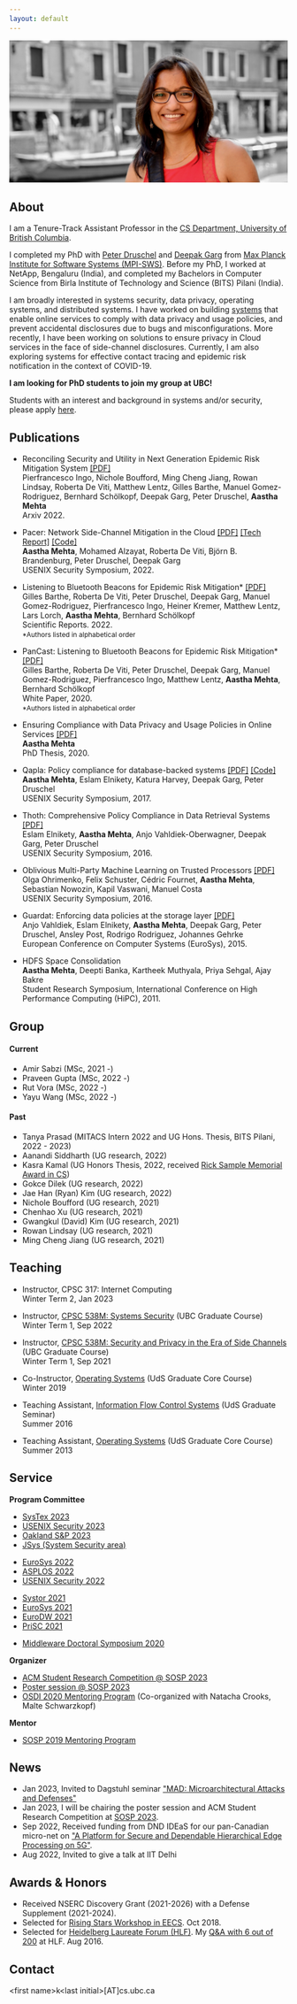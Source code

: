```yaml
---
layout: default
---
```

<!-- ### Aastha Mehta -->

<img src="imgs/Aastha_pic.jpg" class="wrap align-center">

## About

I am a Tenure-Track Assistant Professor in the [CS Department, University of British Columbia](https://www.cs.ubc.ca/).

I completed my PhD with [Peter Druschel](http://www.mpi-sws.org/~druschel/) and [Deepak Garg](http://www.mpi-sws.org/~dg/) from [Max Planck Institute for Software Systems (MPI-SWS)](http://www.mpi-sws.org/). Before my PhD, I worked at NetApp, Bengaluru (India), and completed my Bachelors in Computer Science from Birla Institute of Technology and Science (BITS) Pilani (India).

I am broadly interested in systems security, data privacy, operating systems, and distributed systems. I have worked on building [systems](http://thoth.mpi-sws.org/) that enable online services to comply with data privacy and usage policies, and prevent accidental disclosures due to bugs and misconfigurations. More recently, I have been working on solutions to ensure privacy in Cloud services in the face of side-channel disclosures. Currently, I am also exploring systems for effective contact tracing and epidemic risk notification in the context of COVID-19.

**I am looking for PhD students to join my group at UBC!**

Students with an interest and background in systems and/or security, please apply [here](https://www.cs.ubc.ca/students/grad/admissions).

## Publications
- Reconciling Security and Utility in Next Generation Epidemic Risk Mitigation System [\[PDF\]](https://arxiv.org/pdf/2011.08069.pdf)<br>
Pierfrancesco Ingo, Nichole Boufford, Ming Cheng Jiang, Rowan Lindsay, Roberta De Viti, Matthew Lentz, Gilles Barthe, Manuel Gomez-Rodriguez, Bernhard Schölkopf, Deepak Garg, Peter Druschel, **Aastha Mehta**<br>
Arxiv 2022.<br>
<!-- <span style="font-size:12px;">*Authors listed in alphabetical order</span> -->

- Pacer: Network Side-Channel Mitigation in the Cloud [\[PDF\]](https://aasthakm.github.io/files/sec22-pacer.pdf) [\[Tech Report\]](https://arxiv.org/pdf/1908.11568.pdf) [\[Code\]](https://gitlab.mpi-sws.org/pacer)<br>
**Aastha Mehta**, Mohamed Alzayat, Roberta De Viti, Björn B. Brandenburg, Peter Druschel, Deepak Garg<br>
USENIX Security Symposium, 2022.

- Listening to Bluetooth Beacons for Epidemic Risk Mitigation* [\[PDF\]](https://www.nature.com/articles/s41598-022-09440-1.pdf)<br>
Gilles Barthe, Roberta De Viti, Peter Druschel, Deepak Garg, Manuel Gomez-Rodriguez, Pierfrancesco Ingo, Heiner Kremer, Matthew Lentz, Lars Lorch, **Aastha Mehta**, Bernhard Schölkopf<br>
Scientific Reports. 2022.<br>
<span style="font-size:12px;">*Authors listed in alphabetical order</span>

- PanCast: Listening to Bluetooth Beacons for Epidemic Risk Mitigation* [\[PDF\]](https://arxiv.org/pdf/2011.08069.pdf)<br>
Gilles Barthe, Roberta De Viti, Peter Druschel, Deepak Garg, Manuel Gomez-Rodriguez, Pierfrancesco Ingo, Matthew Lentz, **Aastha Mehta**, Bernhard Schölkopf<br>
White Paper, 2020.<br>
<span style="font-size:12px;">*Authors listed in alphabetical order</span>

- Ensuring Compliance with Data Privacy and Usage Policies in Online Services [\[PDF\]](https://aasthakm.github.io/files/AasthaMehta-PhDThesis-2020.pdf)<br>
**Aastha Mehta**<br>
PhD Thesis, 2020.
<!-- http://dx.doi.org/10.22028/D291-32673 -->

- Qapla: Policy compliance for database-backed systems [\[PDF\]](https://aasthakm.github.io/files/sec17-qapla.pdf) [\[Code\]](https://github.com/aasthakm/qapla)<br>
**Aastha Mehta**, Eslam Elnikety, Katura Harvey, Deepak Garg, Peter Druschel<br>
USENIX Security Symposium, 2017.

- Thoth: Comprehensive Policy Compliance in Data Retrieval Systems [\[PDF\]](https://aasthakm.github.io/files/sec16-thoth.pdf)<br>
Eslam Elnikety, **Aastha Mehta**, Anjo Vahldiek-Oberwagner, Deepak Garg, Peter Druschel<br>
USENIX Security Symposium, 2016.

- Oblivious Multi-Party Machine Learning on Trusted Processors [\[PDF\]](https://aasthakm.github.io/files/sec16-oblivML.pdf)<br>
Olga Ohrimenko, Felix Schuster, Cédric Fournet, **Aastha Mehta**, Sebastian Nowozin, Kapil Vaswani, Manuel Costa<br>
USENIX Security Symposium, 2016.

- Guardat: Enforcing data policies at the storage layer [\[PDF\]](https://aasthakm.github.io/files/eurosys15-guardat.pdf)<br>
Anjo Vahldiek, Eslam Elnikety, **Aastha Mehta**, Deepak Garg, Peter Druschel, Ansley Post, Rodrigo Rodriguez, Johannes Gehrke<br>
European Conference on Computer Systems (EuroSys), 2015.

- HDFS Space Consolidation<br>
**Aastha Mehta**, Deepti Banka, Kartheek Muthyala, Priya Sehgal, Ajay Bakre<br>
Student Research Symposium, International Conference on High Performance Computing (HiPC), 2011.

## Group

#### Current
- Amir Sabzi (MSc, 2021 -)
- Praveen Gupta (MSc, 2022 -)
- Rut Vora (MSc, 2022 -)
- Yayu Wang (MSc, 2022 -)

#### Past
- Tanya Prasad (MITACS Intern 2022 and UG Hons. Thesis, BITS Pilani, 2022 - 2023)
- Aanandi Siddharth (UG research, 2022)
- Kasra Kamal (UG Honors Thesis, 2022, received [Rick Sample Memorial Award in CS](https://www.cs.ubc.ca/award/2022/05/rick-sample-memorial-award-computer-science))
- Gokce Dilek (UG research, 2022)
- Jae Han (Ryan) Kim (UG research, 2022)
- Nichole Boufford (UG research, 2021)
- Chenhao Xu (UG research, 2021)
- Gwangkul (David) Kim (UG research, 2021)
- Rowan Lindsay (UG research, 2021)
- Ming Cheng Jiang (UG research, 2021)

<!--
## Collaborators
Pierfrancesco Ingo, Mathias Lécuyer, Margo Seltzer, Swati Goswami,
Mohammad Shahrad, Arshia Moghimi, David Lie, Eyal De Lara, Oana Balmau, Julien Gascon-Samson
-->

## Teaching

- Instructor, CPSC 317: Internet Computing<br>
Winter Term 2, Jan 2023

- Instructor, [CPSC 538M: Systems Security](https://aasthakm.github.io/courses/cpsc538m.html) (UBC Graduate Course)<br>
Winter Term 1, Sep 2022

- Instructor, [CPSC 538M: Security and Privacy in the Era of Side Channels](https://aasthakm.github.io/courses/2021w1/cpsc538m.html) (UBC Graduate Course)<br>
Winter Term 1, Sep 2021

- Co-Instructor, [Operating Systems](https://courses.mpi-sws.org/os-ws19/) (UdS Graduate Core Course)<br>
Winter 2019

- Teaching Assistant, [Information Flow Control Systems](https://people.mpi-sws.org/~dg/teaching/ifcs2016/ifcs2016.html) (UdS Graduate Seminar)<br>
Summer 2016

- Teaching Assistant, [Operating Systems](http://courses.mpi-sws.org/os-ss13/) (UdS Graduate Core Course)<br>
Summer 2013

## Service

**Program Committee**

<!--**2023:**-->
- [SysTex 2023](https://systex.cs.fau.de/systex23/)
- [USENIX Security 2023](https://www.usenix.org/conference/usenixsecurity23)
- [Oakland S&P 2023](https://www.ieee-security.org/TC/SP2023/)
- [JSys (System Security area)](https://www.jsys.org/cfp_security/)
<!--**2022:**-->
- [EuroSys 2022](https://2022.eurosys.org/calls/call-for-papers/)
- [ASPLOS 2022](https://asplos-conference.org/)
- [USENIX Security 2022](https://www.usenix.org/conference/usenixsecurity22)
<!--**2021:**-->
- [Systor 2021](https://www.systor.org/2021/)
- [EuroSys 2021](https://2021.eurosys.org/)
- [EuroDW 2021](https://2021.eurosys.org/workshops.html#workshops)
- [PriSC 2021](https://popl21.sigplan.org/home/prisc-2021)
<!--**2020:**-->
- [Middleware Doctoral Symposium 2020](https://2020.middleware-conference.org/call-for-doctoral-symposium.html)
  
**Organizer**

- [ACM Student Research Competition @ SOSP 2023](https://src.acm.org/about)
- [Poster session @ SOSP 2023](https://sosp2023.mpi-sws.org/)
- [OSDI 2020 Mentoring Program](https://www.usenix.org/conference/osdi20/mentorship) (Co-organized with Natacha Crooks, Malte Schwarzkopf)

**Mentor**

- [SOSP 2019 Mentoring Program](https://sosp19.rcs.uwaterloo.ca/mentoring.html)

## News
- Jan 2023, Invited to Dagstuhl seminar ["MAD: Microarchitectural Attacks and Defenses"](https://www.dagstuhl.de/en/seminars/seminar-calendar/seminar-details/23481)
- Jan 2023, I will be chairing the poster session and ACM Student Research
Competition at [SOSP 2023](https://sosp2023.mpi-sws.org/).
- Sep 2022, Received funding from DND IDEaS for our pan-Canadian micro-net on ["A Platform for
Secure and Dependable Hierarchical Edge Processing on 5G"](https://www.cs.ubc.ca/news/2022/09/15m-canadas-department-national-defence-fund-development-5g-edge-computing-research-network).
- Aug 2022, Invited to give a talk at IIT Delhi

<!--
- Dec 2021, Received NSERC Defense Supplement for Discovery Grant.
- Apr 2021, Received NSERC Discovery Grant.
- Mar 2021, Invited to give a talk at IIT Kharagpur
-->

## Awards & Honors
- Received NSERC Discovery Grant (2021-2026) with a Defense Supplement (2021-2024).
- Selected for [Rising Stars Workshop in EECS](https://risingstars18-eecs.mit.edu/). Oct 2018.
- Selected for [Heidelberg Laureate Forum (HLF)](https://www.heidelberg-laureate-forum.org/event_2016/). My [Q&A with 6 out of 200](https://scilogs.spektrum.de/hlf/2499-2/) at HLF. Aug 2016.

## Contact
\<first name\>k\<last initial\>[AT]cs.ubc.ca

